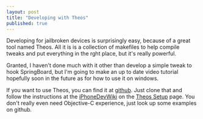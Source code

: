 ```yaml
---
layout: post
title: "Developing with Theos"
published: true
---
```


Developing for jailbroken devices is surprisingly easy, because of a great tool named Theos.  All it is is a collection of makefiles to help compile tweaks and put everything in the rght place, but it's really powerful.

Granted, I haven't done much with it other than develop a simple tweak to hook SpringBoard, but I'm going to make an up to date video tutorial hopefully soon in the future as for how to use it on windows.  

If you want to use Theos, you can find it at [github](https://github.com/dhowett/theos).  Just clone that and follow the instructions at the [iPhoneDevWiki](http://iphonedevwiki.net/index.php/Main_Page "wiki") on the [Theos Setup](http://iphonedevwiki.net/index.php/Theos/Setup "theos/setup") page.  You don't really even need Objective-C experience, just look up some examples on github.
